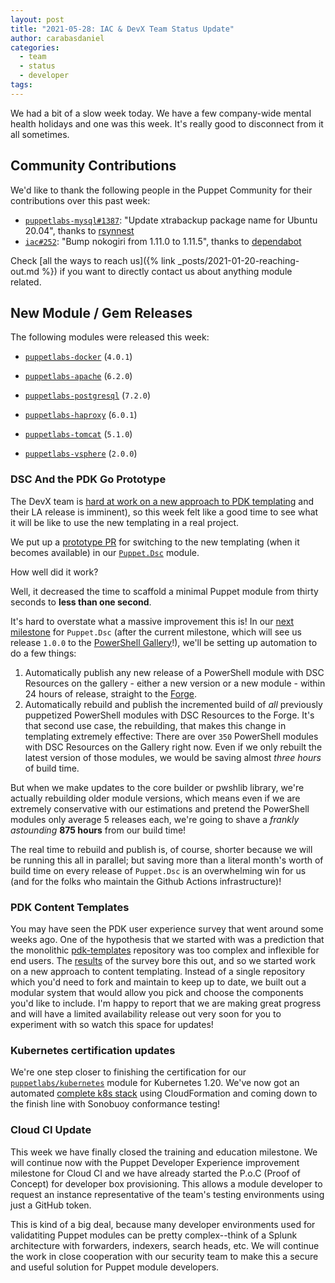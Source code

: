 ```yaml
---
layout: post
title: "2021-05-28: IAC & DevX Team Status Update"
author: carabasdaniel
categories:
  - team
  - status
  - developer
tags:
---
```


We had a bit of a slow week today. We have a few company-wide mental health holidays and one was this week. It's really good to disconnect from it all sometimes. 

## Community Contributions

We'd like to thank the following people in the Puppet Community for their contributions over this past week:

- [`puppetlabs-mysql#1387`][puppetlabs-mysql-pr-1387]: "Update xtrabackup package name for Ubuntu 20.04", thanks to [rsynnest][rsynnest]
- [`iac#252`][iac-pr-252]: "Bump nokogiri from 1.11.0 to 1.11.5", thanks to [dependabot][dependabot]

Check [all the ways to reach us]({% link _posts/2021-01-20-reaching-out.md %}) if you want to directly contact us about anything module related.

## New Module / Gem Releases

The following modules were released this week:

- [`puppetlabs-docker`][puppetlabs-docker] (`4.0.1`)
- [`puppetlabs-apache`][puppetlabs-apache] (`6.2.0`)
- [`puppetlabs-postgresql`][puppetlabs-postgresql] (`7.2.0`)
- [`puppetlabs-haproxy`][puppetlabs-haproxy] (`6.0.1`)
- [`puppetlabs-tomcat`][puppetlabs-tomcat] (`5.1.0`)
- [`puppetlabs-vsphere`][puppetlabs-vsphere] (`2.0.0`)

  [puppetlabs-docker]: https://github.com/puppetlabs/puppetlabs-docker
  [puppetlabs-apache]: https://github.com/puppetlabs/puppetlabs-apache
  [puppetlabs-postgresql]: https://github.com/puppetlabs/puppetlabs-postgresql
  [puppetlabs-haproxy]: https://github.com/puppetlabs/puppetlabs-haproxy
  [puppetlabs-tomcat]: https://github.com/puppetlabs/puppetlabs-tomcat
  [puppetlabs-vsphere]: https://github.com/puppetlabs/puppetlabs-vsphere
  [puppetlabs-mysql-pr-1387]: https://github.com/puppetlabs/puppetlabs-mysql/pull/1387
  [rsynnest]: https://github.com/rsynnest
  [iac-pr-252]: https://github.com/puppetlabs/iac/pull/252
  [dependabot]: https://github.com/apps/dependabot

### DSC And the PDK Go Prototype

The DevX team is [hard at work on a new approach to PDK templating][pdkgo-templating] and their LA release is imminent), so this week felt like a good time to see what it will be like to use the new templating in a real project.

We put up a [prototype PR][puppet-dsc-pdkgo-template] for switching to the new templating (when it becomes available) in our [`Puppet.Dsc`][puppet-dsc-intro-blog] module.

How well did it work?

Well, it decreased the time to scaffold a minimal Puppet module from thirty seconds to **less than one second**.

It's hard to overstate what a massive improvement this is!
In our [next milestone][puppet-dsc-autopublish] for `Puppet.Dsc` (after the current milestone, which will see us release `1.0.0` to the [PowerShell Gallery][puppet-dsc-gallery]!), we'll be setting up automation to do a few things:

1. Automatically publish any new release of a PowerShell module with DSC Resources on the gallery - either a new version or a new module - within 24 hours of release, straight to the [Forge][puppet-dsc-forge].
2. Automatically rebuild and publish the incremented build of _all_ previously puppetized PowerShell modules with DSC Resources to the Forge.
It's that second use case, the rebuilding, that makes this change in templating extremely effective:
There are over `350` PowerShell modules with DSC Resources on the Gallery right now.
Even if we only rebuilt the latest version of those modules, we would be saving almost _three hours_ of build time.

But when we make updates to the core builder or pwshlib library, we're actually rebuilding older module versions, which means even if we are extremely conservative with our estimations and pretend the PowerShell modules only average 5 releases each, we're going to shave a _frankly astounding_ **875 hours** from our build time!

The real time to rebuild and publish is, of course, shorter because we will be running this all in parallel; but saving more than a literal month's worth of build time on every release of `Puppet.Dsc` is an overwhelming win for us (and for the folks who maintain the Github Actions infrastructure)!

[pdkgo-templating]: https://github.com/puppetlabs/pdkgo
[puppet-dsc-autopublish]: https://github.com/puppetlabs/Puppet.Dsc/milestone/2
[puppet-dsc-forge]: https://forge.puppet.com/modules/dsc
[puppet-dsc-gallery]: https://www.powershellgallery.com/packages/Puppet.Dsc/0.5.0
[puppet-dsc-intro-blog]: https://puppetlabs.github.io/iac/news/roadmap/2020/09/21/dsc-release.html
[puppet-dsc-pdkgo-template]: https://github.com/puppetlabs/Puppet.Dsc/pull/154
[puppet-dsc-stable]: https://github.com/puppetlabs/Puppet.Dsc/milestone/1


### PDK Content Templates

You may have seen the PDK user experience survey that went around some weeks ago.
One of the hypothesis that we started with was a prediction that the monolithic [pdk-templates][pdk-templates] repository was too complex and inflexible for end users.
The [results][pdk-results] of the survey bore this out, and so we started work on a new approach to content templating.
Instead of a single repository which you'd need to fork and maintain to keep up to date, we built out a modular system that would allow you pick and choose the components you'd like to include.
I'm happy to report that we are making great progress and will have a limited availability release out very soon for you to experiment with so watch this space for updates!

[pdk-templates]: https://github.com/puppetlabs/pdk-templates
[pdk-results]: https://docs.google.com/document/d/19LzpixC694nOklW6-IqwcGBzlwR6v56M-sMsdSS14Ss/edit#


### Kubernetes certification updates

We're one step closer to finishing the certification for our [`puppetlabs/kubernetes`][k8s] module for Kubernetes 1.20.
We've now got an automated [complete k8s stack][kream] using CloudFormation and coming down to the finish line with Sonobuoy conformance testing!

[k8s]: https://forge.puppet.com/modules/puppetlabs/kubernetes
[kream]: https://github.com/puppetlabs/kream/blob/master/cloud/aws/kream_template.json


### Cloud CI Update

This week we have finally closed the training and education milestone.
We will continue now with the Puppet Developer Experience improvement milestone for Cloud CI and we have already started the P.o.C (Proof of Concept) for developer box provisioning.
This allows a module developer to request an instance representative of the team's testing environments using just a GitHub token.

This is kind of a big deal, because many developer environments used for validatiting Puppet modules can be pretty complex--think of a Splunk architecture with forwarders, indexers, search heads, etc.
We will continue the work in close cooperation with our security team to make this a secure and useful solution for Puppet module developers. 
